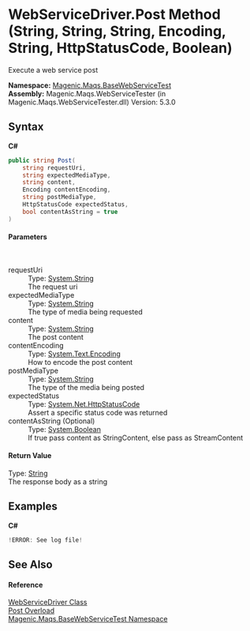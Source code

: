 # WebServiceDriver.Post Method (String, String, String, Encoding, String, HttpStatusCode, Boolean)
 

Execute a web service post

**Namespace:**&nbsp;<a href="MAQS_5/WebServices_AUTOGENERATED/Magenic-Maqs-BaseWebServiceTest_Namespace">Magenic.Maqs.BaseWebServiceTest</a><br />**Assembly:**&nbsp;Magenic.Maqs.WebServiceTester (in Magenic.Maqs.WebServiceTester.dll) Version: 5.3.0

## Syntax

**C#**<br />
``` C#
public string Post(
	string requestUri,
	string expectedMediaType,
	string content,
	Encoding contentEncoding,
	string postMediaType,
	HttpStatusCode expectedStatus,
	bool contentAsString = true
)
```


#### Parameters
&nbsp;<dl><dt>requestUri</dt><dd>Type: <a href="http://msdn2.microsoft.com/en-us/library/s1wwdcbf" target="_blank">System.String</a><br />The request uri</dd><dt>expectedMediaType</dt><dd>Type: <a href="http://msdn2.microsoft.com/en-us/library/s1wwdcbf" target="_blank">System.String</a><br />The type of media being requested</dd><dt>content</dt><dd>Type: <a href="http://msdn2.microsoft.com/en-us/library/s1wwdcbf" target="_blank">System.String</a><br />The post content</dd><dt>contentEncoding</dt><dd>Type: <a href="http://msdn2.microsoft.com/en-us/library/86hf4sb8" target="_blank">System.Text.Encoding</a><br />How to encode the post content</dd><dt>postMediaType</dt><dd>Type: <a href="http://msdn2.microsoft.com/en-us/library/s1wwdcbf" target="_blank">System.String</a><br />The type of the media being posted</dd><dt>expectedStatus</dt><dd>Type: <a href="http://msdn2.microsoft.com/en-us/library/f92ssyy1" target="_blank">System.Net.HttpStatusCode</a><br />Assert a specific status code was returned</dd><dt>contentAsString (Optional)</dt><dd>Type: <a href="http://msdn2.microsoft.com/en-us/library/a28wyd50" target="_blank">System.Boolean</a><br />If true pass content as StringContent, else pass as StreamContent</dd></dl>

#### Return Value
Type: <a href="http://msdn2.microsoft.com/en-us/library/s1wwdcbf" target="_blank">String</a><br />The response body as a string

## Examples

**C#**<br />
``` C#
!ERROR: See log file!
```


## See Also


#### Reference
<a href="MAQS_5/WebServices_AUTOGENERATED/WebServiceDriver_Class">WebServiceDriver Class</a><br /><a href="MAQS_5/WebServices_AUTOGENERATED/WebServiceDriver-Post_Method">Post Overload</a><br /><a href="MAQS_5/WebServices_AUTOGENERATED/Magenic-Maqs-BaseWebServiceTest_Namespace">Magenic.Maqs.BaseWebServiceTest Namespace</a><br />